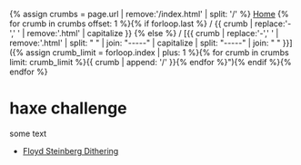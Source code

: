 {% assign crumbs = page.url | remove:'/index.html' | split: '/' %}
[Home](/haxe-challenge)
{% for crumb in crumbs offset: 1 %}{% if forloop.last %} / {{ crumb | replace:'-',' ' | remove:'.html' | capitalize }} {% else %} / [{{ crumb | replace:'-',' ' | remove:'.html' | split: " " | join: "-----" | capitalize | split: "-----" | join: " " }}]({% assign crumb_limit = forloop.index | plus: 1 %}{% for crumb in crumbs limit: crumb_limit %}{{ crumb | append: '/' }}{% endfor %}"){% endif %}{% endfor %}

# haxe challenge

some text

<ul>
    <li>
      <a href="/haxe-challenge/floyd-steinberg-dithering">Floyd Steinberg Dithering</a>
    </li>
</ul>
